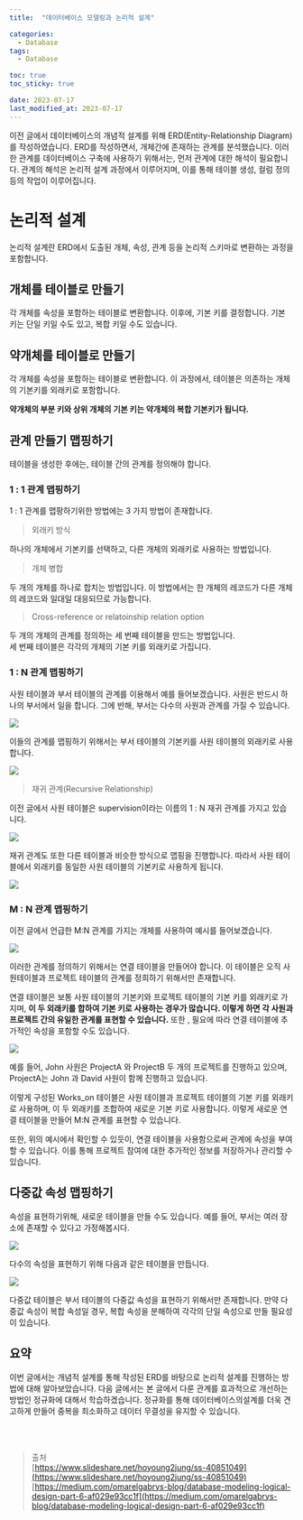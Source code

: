 ```yaml
---
title:  "데이터베이스 모델링과 논리적 설계"

categories:
  - Database
tags:
  - Database

toc: true
toc_sticky: true

date: 2023-07-17
last_modified_at: 2023-07-17
---
```


이전 글에서 데이터베이스의 개념적 설계를 위해 ERD(Entity-Relationship Diagram)를 작성하였습니다.
ERD를 작성하면서, 개체간에 존재하는 관계를 분석했습니다.
이러한 관계를 데이터베이스 구축에 사용하기 위해서는, 먼저 관계에 대한 해석이 필요합니다.
관계의 해석은 논리적 설계 과정에서 이루어지며, 이를 통해 테이블 생성, 컬럼 정의 등의 작업이 이루어집니다.

# 논리적 설계

논리적 설계란 ERD에서 도출된 개체, 속성, 관계 등을 논리적 스키마로 변환하는 과정을 포함합니다.

## 개체를 테이블로 만들기

각 개체를 속성을 포함하는 테이블로 변환합니다.
이후에, 기본 키를 결정합니다. 기본 키는 단일 키일 수도 있고, 복합 키일 수도 있습니다.

## 약개체를 테이블로 만들기

각 개체를 속성을 포함하는 테이블로 변환합니다.
이 과정에서, 테이블은 의존하는 개체의 기본키를 외래키로 포함합니다.

**약개체의 부분 키와 상위 개체의 기본 키는 약개체의 복합 기본키가 됩니다.**

## 관계 만들기 맵핑하기

테이블을 생성한 후에는, 테이블 간의 관계를 정의해야 합니다.

### 1 : 1 관계 맵핑하기

1 : 1 관계를 맵팡하기위한 방법에는 3 가지 방법이 존재합니다.

> 외래키 방식

하나의 개체에서 기본키를 선택하고, 다른 개체의 외래키로 사용하는 방법입니다.

> 개체 병합

두 개의 개체를 하나로 합치는 방법입니다.
이 방법에서는 한 개체의 레코드가 다른 개체의 레코드와 일대일 대응되므로 가능합니다.

> Cross-reference or relatoinship relation option

두 개의 개체의 관계를 정의하는 세 번째 테이블을 만드는 방법입니다.  
세 번째 테이블은 각각의 개체의 기본 키를 외래키로 가집니다.

### 1 : N 관계 맵핑하기

사원 테이블과 부서 테이블의 관계를 이용해서 예를 들어보겠습니다.
사원은 반드시 하나의 부서에서 일을 합니다. 그에 반해, 부서는 다수의 사원과 관계를 가질 수 있습니다.

![](https://img1.daumcdn.net/thumb/R1280x0/?scode=mtistory2&fname=https%3A%2F%2Fblog.kakaocdn.net%2Fdn%2FWoXy6%2FbtscKmc9Nhk%2FlvyhxFP5MaSVcPkkndw4Vk%2Fimg.png)

이들의 관계를 맵핑하기 위해서는 부서 테이블의 기본키를 사원 테이블의 외래키로 사용합니다.

![](https://img1.daumcdn.net/thumb/R1280x0/?scode=mtistory2&fname=https%3A%2F%2Fblog.kakaocdn.net%2Fdn%2FlluyD%2FbtscRKw0lbB%2FHU8P0Q89wIqlniA0fWlKlk%2Fimg.png)

> 재귀 관계(Recursive Relationship)

이전 글에서 사원 테이블은 supervision이라는 이름의 1 : N 재귀 관계를 가지고 있습니다. 

![](https://img1.daumcdn.net/thumb/R1280x0/?scode=mtistory2&fname=https%3A%2F%2Fblog.kakaocdn.net%2Fdn%2FehF2nX%2FbtscP9RBLgj%2FpaFVyJFLo1BG35Z3aESUFK%2Fimg.png)

재귀 관계도 또한 다른 테이블과 비슷한 방식으로 맵핑을 진행합니다. 따라서 사원 테이블에서 외래키를 동일한 사원 테이블의 기본키로 사용하게 됩니다.

![](https://img1.daumcdn.net/thumb/R1280x0/?scode=mtistory2&fname=https%3A%2F%2Fblog.kakaocdn.net%2Fdn%2FcdzJ2F%2FbtscKGwdUah%2FneZQbyJFThqj5MtITqQBh0%2Fimg.png)

### M : N 관계 맵핑하기

이전 글에서 언급한 M:N 관계를 가지는 개체를 사용하여 예시를 들어보겠습니다.

![](https://img1.daumcdn.net/thumb/R1280x0/?scode=mtistory2&fname=https%3A%2F%2Fblog.kakaocdn.net%2Fdn%2Fb3v2Yw%2FbtscJrlLUuE%2FfHaqCMQetrC0tP80CXQJjK%2Fimg.png)

이러한 관계를 정의하기 위해서는 연결 테이블을 만들어야 합니다. 이 테이블은 오직 사원테이블과 프로젝트 테이블의 관계를 정희하기 위해서만 존재합니다.

연결 테이블은 보통 사원 테이블의 기본키와 프로젝트 테이블의 기본 키를 외래키로 가지며, **이 두 외래키를 합하여 기본 키로 사용하는 경우가 많습니다. 이렇게 하면 각 사원과 프로젝트 간의 유일한 관계를 표현할 수 있습니다.** 또한 , 필요에 따라 연결 테이블에 추가적인 속성을 포함할 수도 있습니다.

![](https://img1.daumcdn.net/thumb/R1280x0/?scode=mtistory2&fname=https%3A%2F%2Fblog.kakaocdn.net%2Fdn%2FbphBrJ%2FbtscQxrlEVZ%2FPqZLYnYZlzhTap2TEEYBhK%2Fimg.png)

예를 들어, John 사원은 ProjectA 와 ProjectB 두 개의 프로젝트를 진행하고 있으며, ProjectA는 John 과 David 사원이 함께 진행하고 있습니다.

이렇게 구성된 Works_on 테이블은 사원 테이블과 프로젝트 테이블의 기본 키를 외래키로 사용하며, 이 두 외래키를 조합하여 새로운 기본 키로 사용합니다. 이렇게 새로운 연결 테이블을 만들어 M:N 관계를 표현할 수 있습니다.

또한, 위의 예시에서 확인할 수 있듯이, 연결 테이블을 사용함으로써 관계에 속성을 부여할 수 있습니다. 이를 통해 프로젝트 참여에 대한 추가적인 정보를 저장하거나 관리할 수 있습니다.

## 다중값 속성 맵핑하기

속성을 표현하기위해, 새로운 테이블을 만들 수도 있습니다.
예를 들어, 부서는 여러 장소에 존재할 수 있다고 가정해봅시다.

![](https://img1.daumcdn.net/thumb/R1280x0/?scode=mtistory2&fname=https%3A%2F%2Fblog.kakaocdn.net%2Fdn%2Fch1IWl%2FbtscSnBzcWn%2F5TiicNB5CKSKZajIdLjko0%2Fimg.png)

다수의 속성을 표현하기 위해 다음과 같은 테이블을 만듭니다.

![](https://img1.daumcdn.net/thumb/R1280x0/?scode=mtistory2&fname=https%3A%2F%2Fblog.kakaocdn.net%2Fdn%2FV2c0h%2FbtscRrYGDQg%2FTMGPbc9YzUMHIB64KAnTv1%2Fimg.png)

다중값 테이블은 부서 테이블의 다중값 속성을 표현하기 위해서만 존재합니다.
만약 다중값 속성이 복합 속성일 경우, 복합 속성을 분해하여 각각의 단일 속성으로 만들 필요성이 있습니다.

## 요약

이번 글에서는 개념적 설계를 통해 작성된 ERD를 바탕으로 논리적 설계를 진행하는 방법에 대해 알아보았습니다.
다음 글에서는 본 글에서 다룬 관계를 효과적으로 개선하는 방법인 정규화에 대해서 학습하겠습니다.
정규화를 통해 데이터베이스의설계를 더욱 견고하게 만들어 중복을 최소화하고 데이터 무결성을 유지할 수 있습니다.  

<br>
<br>

> 출처  
> [https://www.slideshare.net/hoyoung2jung/ss-40851049](https://www.slideshare.net/hoyoung2jung/ss-40851049)  
> [https://medium.com/omarelgabrys-blog/database-modeling-logical-design-part-6-af029e93cc1f](https://medium.com/omarelgabrys-blog/database-modeling-logical-design-part-6-af029e93cc1f)
